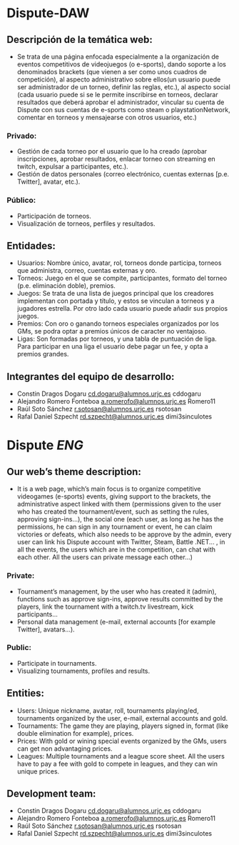 # Dispute-DAW

## Descripción de la temática web: 
+  Se trata de una página enfocada especialmente a la organización de eventos competitivos de videojuegos (o e-sports), dando soporte a los denominados brackets (que vienen a ser como unos cuadros de competición), al aspecto administrativo sobre ellos(un usuario puede ser administrador de un torneo, definir las reglas, etc.), al aspecto social (cada usuario puede si se le permite inscribirse en torneos, declarar resultados que deberá aprobar el administrador, vincular su cuenta de Dispute con sus cuentas de e-sports como steam o playstationNetwork, comentar en torneos y mensajearse con otros usuarios, etc.) 

 ### Privado: 
 
+ Gestión de cada torneo por el usuario que lo ha creado (aprobar inscripciones, aprobar resultados, enlacar torneo con streaming en twitch, expulsar a participantes, etc.). 
+ Gestión de datos personales (correo electrónico, cuentas externas [p.e. Twitter], avatar, etc.).

 ### Público:
 
+ Participación de torneos.
+ Visualización de torneos, perfiles y resultados.

## Entidades:
+ Usuarios: Nombre único, avatar, rol, torneos donde participa, torneos que administra, correo, cuentas externas y oro.
+ Torneos: Juego en el que se compite, participantes, formato del torneo (p.e. eliminación doble), premios.
+ Juegos: Se trata de una lista de juegos principal que los creadores implementan con portada y título, y estos se vinculan a torneos y a jugadores estrella. Por otro lado cada usuario puede añadir sus propios juegos.
+ Premios: Con oro o ganando torneos especiales organizados por los GMs, se podra optar a premios únicos de caracter no ventajoso.
+ Ligas: Son formadas por torneos, y una tabla de puntuación de liga. Para participar en una liga el usuario debe pagar un fee, y opta a premios grandes.

## Integrantes del equipo de desarrollo:
+ Constin Dragos	Dogaru	cd.dogaru@alumnos.urjc.es cddogaru 
+ Alejandro	Romero Fonteboa	a.romerofo@alumnos.urjc.es Romero11
+ Raúl	Soto Sánchez	r.sotosan@alumnos.urjc.es rsotosan
+ Rafal Daniel	Szpecht	rd.szpecht@alumnos.urjc.es dimi3sinculotes

# Dispute *ENG*
## Our web’s theme description:
+ It is a web page, which’s main focus is to organize competitive videogames (e-sports) events, giving support to the brackets, the administrative aspect linked with them (permissions given to the user who has created the tournament/event, such as setting the rules, approving sign-ins...), the social one (each user, as long as he has the permissions, he can sign in any tournament or event, he can claim victories or defeats, which also needs to be approve by the admin, every user can link his Dispute account with Twitter, Steam, Battle .NET... , in all the events, the users which are in the competition, can chat with each other. All the users can private message each other...)
### Private: 
+ Tournament’s management, by the user who has created it (admin), functions such as approve sign-ins, approve results committed by the players, link the tournament with a twitch.tv livestream, kick participants... 
+ Personal data management (e-mail, external accounts [for example Twitter], avatars...).
 ### Public:
+ Participate in tournaments.
+ Visualizing tournaments, profiles and results.
## Entities:
+ Users: Unique nickname, avatar, roll, tournaments playing/ed, tournaments organized by the user, e-mail, external accounts and gold.
+ Tournaments: The game they are playing, players signed in, format (like double elimination for example), prices.
+ Prices: With gold or wining special events organized by the GMs, users can get non advantaging prices.
+ Leagues: Multiple tournaments and a league score sheet. All the users have to pay a fee with gold to compete in leagues, and they can win unique prices. 
## Development team:
+ Constin Dragos Dogaru  cd.dogaru@alumnos.urjc.es cddogaru
+ Alejandro Romero Fonteboa a.romerofo@alumnos.urjc.es Romero11
+ Raúl Soto Sánchez r.sotosan@alumnos.urjc.es rsotosan
+ Rafal Daniel Szpecht rd.szpecht@alumnos.urjc.es dimi3sinculotes

